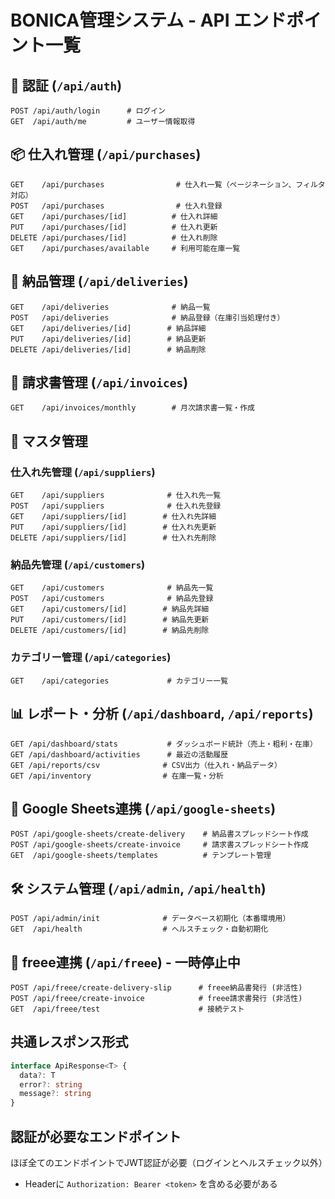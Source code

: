 # BONICA管理システム - API エンドポイント一覧

## 🔐 認証 (`/api/auth`)
```
POST /api/auth/login      # ログイン
GET  /api/auth/me         # ユーザー情報取得
```

## 📦 仕入れ管理 (`/api/purchases`)
```
GET    /api/purchases                # 仕入れ一覧（ページネーション、フィルタ対応）
POST   /api/purchases                # 仕入れ登録
GET    /api/purchases/[id]          # 仕入れ詳細
PUT    /api/purchases/[id]          # 仕入れ更新
DELETE /api/purchases/[id]          # 仕入れ削除
GET    /api/purchases/available     # 利用可能在庫一覧
```

## 🚚 納品管理 (`/api/deliveries`)
```
GET    /api/deliveries              # 納品一覧
POST   /api/deliveries              # 納品登録（在庫引当処理付き）
GET    /api/deliveries/[id]        # 納品詳細
PUT    /api/deliveries/[id]        # 納品更新
DELETE /api/deliveries/[id]        # 納品削除
```

## 🧾 請求書管理 (`/api/invoices`)
```
GET    /api/invoices/monthly        # 月次請求書一覧・作成
```

## 🏢 マスタ管理

### 仕入れ先管理 (`/api/suppliers`)
```
GET    /api/suppliers              # 仕入れ先一覧
POST   /api/suppliers              # 仕入れ先登録
GET    /api/suppliers/[id]        # 仕入れ先詳細
PUT    /api/suppliers/[id]        # 仕入れ先更新
DELETE /api/suppliers/[id]        # 仕入れ先削除
```

### 納品先管理 (`/api/customers`)
```
GET    /api/customers              # 納品先一覧
POST   /api/customers              # 納品先登録
GET    /api/customers/[id]        # 納品先詳細
PUT    /api/customers/[id]        # 納品先更新
DELETE /api/customers/[id]        # 納品先削除
```

### カテゴリー管理 (`/api/categories`)
```
GET    /api/categories             # カテゴリー一覧
```

## 📊 レポート・分析 (`/api/dashboard`, `/api/reports`)
```
GET /api/dashboard/stats           # ダッシュボード統計（売上・粗利・在庫）
GET /api/dashboard/activities      # 最近の活動履歴
GET /api/reports/csv              # CSV出力（仕入れ・納品データ）
GET /api/inventory                # 在庫一覧・分析
```

## 📄 Google Sheets連携 (`/api/google-sheets`)
```
POST /api/google-sheets/create-delivery    # 納品書スプレッドシート作成
POST /api/google-sheets/create-invoice     # 請求書スプレッドシート作成
GET  /api/google-sheets/templates          # テンプレート管理
```

## 🛠 システム管理 (`/api/admin`, `/api/health`)
```
POST /api/admin/init              # データベース初期化（本番環境用）
GET  /api/health                  # ヘルスチェック・自動初期化
```

## 🔄 freee連携 (`/api/freee`) - 一時停止中
```
POST /api/freee/create-delivery-slip      # freee納品書発行 (非活性)
POST /api/freee/create-invoice            # freee請求書発行 (非活性)
GET  /api/freee/test                      # 接続テスト
```

## 共通レスポンス形式
```typescript
interface ApiResponse<T> {
  data?: T
  error?: string
  message?: string
}
```

## 認証が必要なエンドポイント
ほぼ全てのエンドポイントでJWT認証が必要（ログインとヘルスチェック以外）
- Headerに `Authorization: Bearer <token>` を含める必要がある